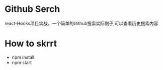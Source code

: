 # Github Serch
react-Hooks项目实战，一个简单的Github搜索实际例子,可以查看历史搜索内容

# How to skrrt
- npm install
- npm start


